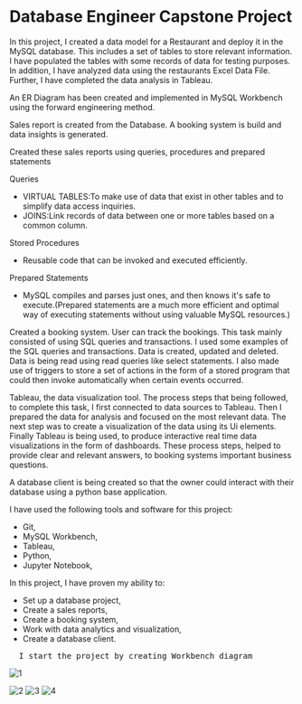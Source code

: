 # Database Engineer Capstone Project

In this project, I created a data model for a Restaurant and deploy it in the MySQL database. This includes a set of tables to store relevant information. I have populated the tables with some records of data for testing purposes. In addition, I have analyzed data using the restaurants Excel Data File. Further, I have completed the data analysis in Tableau.

An ER Diagram has been created and implemented in MySQL Workbench using the forward engineering method.

Sales report is created from the Database. A booking system is build and data insights is generated.

Created these sales reports using queries, procedures and prepared statements

Queries 
- VIRTUAL TABLES:To make use of data that exist in other tables and to simplify data access inquiries.
- JOINS:Link records of data between one or more tables based on a common column. 

Stored Procedures 
- Reusable code that can be invoked and executed efficiently. 

Prepared Statements 
- MySQL compiles and parses just ones, and then knows it's safe to execute.(Prepared statements are a much more efficient and optimal way of executing statements without using valuable MySQL resources.) 

<!-- Another task you assisted Little Lemon with involved building a table booking system in their database that they could use to keep track of guests visiting the restaurant. This task mainly consisted of using SQL queries and transactions. -->

Created a booking system. User can track the bookings. This task mainly consisted of using SQL queries and transactions. I used some examples of the SQL queries and transactions. Data is created, updated and deleted. Data is being read using read queries like select statements. I also made use of triggers to store a set of actions in the form of a stored program that could then invoke automatically when certain events occurred.

Tableau, the data visualization tool. The process steps that being followed, to complete this task, I first connected to data sources to Tableau. Then I prepared the data for analysis and focused on the most relevant data. The next step was to create a visualization of the data using its Ui elements. Finally Tableau is being used, to produce interactive real time data visualizations in the form of dashboards. These process steps, helped to provide clear and relevant answers, to booking systems important business questions. 

A database client is being created so that the owner could interact with their database using a python base application. 


I have used the following tools and software for this project:

* Git,
* MySQL Workbench,
* Tableau,
* Python,
* Jupyter Notebook,

In this project, I have proven my ability to:

* Set up a database project,
* Create a sales reports,
* Create a booking system,
* Work with data analytics and visualization,
* Create a database client.

<pre>
  I start the project by creating Workbench diagram
</pre>

![1](https://github.com/batuhan6/DB-capstone-project/assets/32600613/9e71dd02-08eb-4d31-9dd3-1e318a09203c)



![2](https://github.com/batuhan6/DB-capstone-project/assets/32600613/9a25f5f0-afe5-47d4-894b-9746bd1a591c)
![3](https://github.com/batuhan6/DB-capstone-project/assets/32600613/a9113895-3dc4-4183-956a-dfd71d412325)
![4](https://github.com/batuhan6/DB-capstone-project/assets/32600613/a36784fa-4f97-41e1-b658-53965fd605c8)

